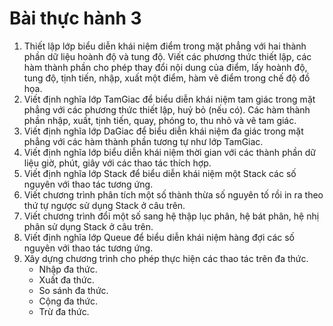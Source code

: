 # Bài thực hành 3

1. Thiết lập lớp biểu diễn khái niệm điểm trong mặt phẳng với hai thành phần dữ liệu hoành độ và tung độ. Viết các phương thức thiết lập, các hàm thành phần cho phép thay đổi nội dung của điểm, lấy hoành độ, tung độ, tịnh tiến, nhập, xuất một điểm, hàm vẽ điểm trong chế độ đồ họa.
2. Viết định nghĩa lớp TamGiac để biểu diễn khái niệm tam giác trong mặt phẳng với các phương thức thiết lập, huỷ bỏ (nếu có). Các hàm thành phần nhập, xuất, tịnh tiến, quay, phóng to, thu nhỏ và vẽ tam giác.
3. Viết định nghĩa lớp DaGiac để biểu diễn khái niệm đa giác trong mặt phẳng với các hàm thành phần tương tự như lớp TamGiac.
4. Viết định nghĩa lớp biểu diễn khái niệm thời gian với các thành phần dữ liệu giờ, phút, giây với các thao tác thích hợp.
5. Viết định nghĩa lớp Stack để biểu diễn khái niệm một Stack các số nguyên với thao tác tương ứng.
6. Viết chương trình phân tích một số thành thừa số nguyên tố rồi in ra theo thứ tự ngược sử dụng Stack ở câu trên.
7. Viết chương trình đổi một số sang hệ thập lục phân, hệ bát phân, hệ nhị phân sử dụng Stack ở câu trên.
8. Viết định nghĩa lớp Queue để biểu diễn khái niệm hàng đợi các số nguyên với thao tác tương ứng.
9. Xây dựng chương trình cho phép thực hiện các thao tác trên đa thức.
    - Nhập đa thức.
    - Xuất đa thức.
    - So sánh đa thức.
    - Cộng đa thức.
    - Trừ đa thức.
